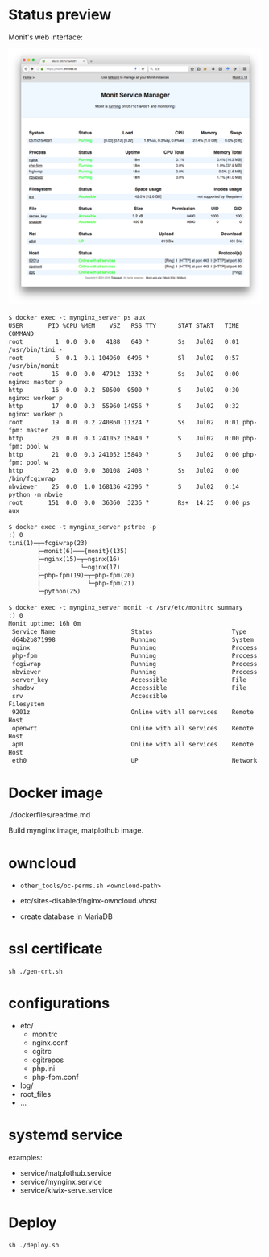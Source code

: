 Status preview
==============

Monit's web interface:

![monit](monit-works.png)

```
$ docker exec -t mynginx_server ps aux
USER       PID %CPU %MEM    VSZ   RSS TTY      STAT START   TIME COMMAND
root         1  0.0  0.0   4188   640 ?        Ss   Jul02   0:01 /usr/bin/tini -
root         6  0.1  0.1 104960  6496 ?        Sl   Jul02   0:57 /usr/bin/monit 
root        15  0.0  0.0  47912  1332 ?        Ss   Jul02   0:00 nginx: master p
http        16  0.0  0.2  50500  9500 ?        S    Jul02   0:30 nginx: worker p
http        17  0.0  0.3  55960 14956 ?        S    Jul02   0:32 nginx: worker p
root        19  0.0  0.2 240860 11324 ?        Ss   Jul02   0:01 php-fpm: master
http        20  0.0  0.3 241052 15840 ?        S    Jul02   0:00 php-fpm: pool w
http        21  0.0  0.3 241052 15840 ?        S    Jul02   0:00 php-fpm: pool w
http        23  0.0  0.0  30108  2408 ?        Ss   Jul02   0:00 /bin/fcgiwrap
nbviewer    25  0.0  1.0 168136 42396 ?        S    Jul02   0:14 python -m nbvie
root       151  0.0  0.0  36360  3236 ?        Rs+  14:25   0:00 ps aux

$ docker exec -t mynginx_server pstree -p                                          :) 0
tini(1)─┬─fcgiwrap(23)
        ├─monit(6)───{monit}(135)
        ├─nginx(15)─┬─nginx(16)
        │           └─nginx(17)
        ├─php-fpm(19)─┬─php-fpm(20)
        │             └─php-fpm(21)
        └─python(25)

$ docker exec -t mynginx_server monit -c /srv/etc/monitrc summary                  :) 0
Monit uptime: 16h 0m
 Service Name                     Status                      Type          
 d64b2b871998                     Running                     System        
 nginx                            Running                     Process       
 php-fpm                          Running                     Process       
 fcgiwrap                         Running                     Process       
 nbviewer                         Running                     Process       
 server_key                       Accessible                  File          
 shadow                           Accessible                  File          
 srv                              Accessible                  Filesystem    
 9201z                            Online with all services    Remote Host   
 openwrt                          Online with all services    Remote Host   
 ap0                              Online with all services    Remote Host   
 eth0                             UP                          Network       

```

Docker image
============

./dockerfiles/readme.md

Build mynginx image, matplothub image.

owncloud
========

* `other_tools/oc-perms.sh <owncloud-path>`

* etc/sites-disabled/nginx-owncloud.vhost

* create database in MariaDB

ssl certificate
===============

```
sh ./gen-crt.sh
```

configurations
==============

* etc/
    - monitrc
    - nginx.conf
    - cgitrc     
    - cgitrepos
    - php.ini
    - php-fpm.conf
* log/
* root_files
* ...

systemd service
================

examples:

* service/matplothub.service
* service/mynginx.service
* service/kiwix-serve.service

Deploy
======

```
sh ./deploy.sh
```
